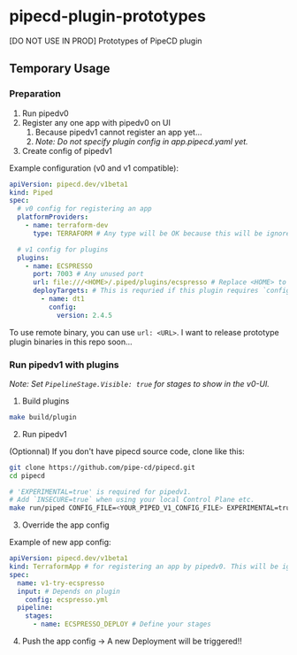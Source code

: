 # pipecd-plugin-prototypes
[DO NOT USE IN PROD] Prototypes of PipeCD plugin

## Temporary Usage

### Preparation

1. Run pipedv0
2. Register any one app with pipedv0 on UI
   1. Because pipedv1 cannot register an app yet...
   2. _Note: Do not specify plugin config in app.pipecd.yaml yet._
3. Create config of pipedv1

Example configuration (v0 and v1 compatible):
```yaml
apiVersion: pipecd.dev/v1beta1
kind: Piped
spec:
  # v0 config for registering an app
  platformProviders:
    - name: terraform-dev
      type: TERRAFORM # Any type will be OK because this will be ignored in v1.

  # v1 config for plugins
  plugins:
    - name: ECSPRESSO
      port: 7003 # Any unused port
      url: file:///<HOME>/.piped/plugins/ecspresso # Replace <HOME> to your home dir
      deployTargets: # This is requried if this plugin requires `config`.
        - name: dt1
          config:
            version: 2.4.5
```

To use remote binary, you can use `url: <URL>`.
I want to release prototype plugin binaries in this repo soon...

### Run pipedv1 with plugins

_Note: Set `PipelineStage.Visible: true` for stages to show in the v0-UI._

1. Build plugins
```sh
make build/plugin
```

2. Run pipedv1

(Optionnal) If you don't have pipecd source code, clone like this:
```sh
git clone https://github.com/pipe-cd/pipecd.git
cd pipecd
```

```sh
# 'EXPERIMENTAL=true' is required for pipedv1.
# Add `INSECURE=true` when using your local Control Plane etc.
make run/piped CONFIG_FILE=<YOUR_PIPED_V1_CONFIG_FILE> EXPERIMENTAL=true
```

3. Override the app config

Example of new app config:
```yaml
apiVersion: pipecd.dev/v1beta1
kind: TerraformApp # for registering an app by pipedv0. This will be ignored in v1.
spec:
  name: v1-try-ecspresso
  input: # Depends on plugin
    config: ecspresso.yml
  pipeline:
    stages:
      - name: ECSPRESSO_DEPLOY # Define your stages
```

4. Push the app config  -> A new Deployment will be triggered!!

